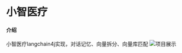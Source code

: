 # 小智医疗

#### 介绍
小智医疗langchain4j实现，对话记忆、向量拆分、向量库匹配
![项目展示](https://gitee.com/weiranyi/xiaozhi-medical-langchain4j/blob/main/src/main/resources/doc/images/img.png "在这里输入图片标题")